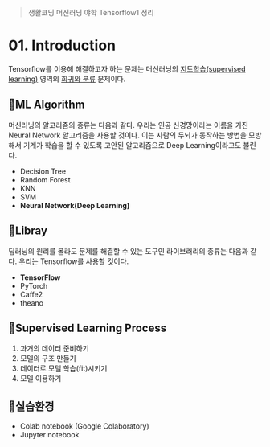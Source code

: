 > 생활코딩 머신러닝 야학 Tensorflow1 정리

# 01. Introduction

Tensorflow를 이용해 해결하고자 하는 문제는 머신러닝의 [지도학습(supervised learning)](https://opentutorials.org/course/4548/28938) 영역의 [회귀와 분류](https://opentutorials.org/course/4548/28942) 문제이다.

## 🍞ML Algorithm

머신러닝의 알고리즘의 종류는 다음과 같다. 우리는 인공 신경망이라는 이름을 가진 Neural Network 알고리즘을 사용할 것이다. 이는 사람의 두뇌가 동작하는 방법을 모방해서 기계가 학습을 할 수 있도록 고안된 알고리즘으로 Deep Learning이라고도 불린다.

- Decision Tree
- Random Forest
- KNN
- SVM
- <strong>Neural Network(Deep Learning)</strong>

## 🍞Libray

딥러닝의 원리를 몰라도 문제를 해결할 수 있는 도구인 라이브러리의 종류는 다음과 같다. 우리는 Tensorflow를 사용할 것이다.

- <strong>TensorFlow</strong>
- PyTorch
- Caffe2
- theano

## 🍞Supervised Learning Process

1. 과거의 데이터 준비하기
2. 모델의 구조 만들기
3. 데이터로 모델 학습(fit)시키기
4. 모델 이용하기

## 🍞실습환경

- Colab notebook (Google Colaboratory)
- Jupyter notebook
